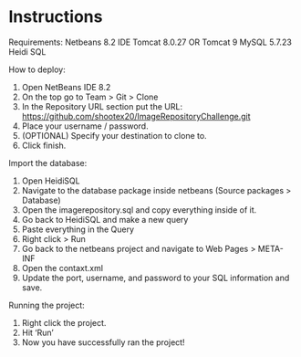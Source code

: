 # Instructions

Requirements:
Netbeans 8.2 IDE
Tomcat 8.0.27 OR Tomcat 9
MySQL 5.7.23
Heidi SQL

How to deploy:
1.	Open NetBeans IDE 8.2
2.	On the top go to Team > Git > Clone
3.	In the Repository URL section put the URL: https://github.com/shootex20/ImageRepositoryChallenge.git
4.	Place your username / password.
5.	(OPTIONAL) Specify your destination to clone to.
6.	Click finish.

Import the database:
1.	Open HeidiSQL
2.	Navigate to the database package inside netbeans (Source packages > Database)
3.	Open the imagerepository.sql and copy everything inside of it.
4.	Go back to HeidiSQL and make a new query
5.	Paste everything in the Query
6.	Right click > Run
7.	Go back to the netbeans project and navigate to Web Pages > META-INF
8.	Open the contaxt.xml
9.	Update the port, username, and password to your SQL information and save.


Running the project:
1.	Right click the project.
2.	Hit ‘Run’
3.	Now you have successfully ran the project!


